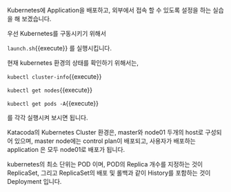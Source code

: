 Kubernetes에 Application을 배포하고, 외부에서 접속 할 수 있도록 설정을 하는 실습을 해 보겠습니다.

우선 Kubernetes를 구동시키기 위해서

`launch.sh`{{execute}} 를 실행시킵니다.

현재 kubernetes 환경의 상태를 확인하기 위해서는,

`kubectl cluster-info`{{execute}}

`kubectl get nodes`{{execute}}

`kubectl get pods -A`{{execute}}

를 각각 실행시켜 보시면 됩니다.

Katacoda의 Kubernetes Cluster 환경은, master와 node01 두개의 host로 구성되어 있으며, master node에는 control plan이 배포되고, 사용자가 배포하는 application 은 모두 node01로 배포가 됩니다.

kubernetes의 최소 단위는 POD 이며, POD의 Replica 개수를 지정하는 것이 ReplicaSet, 그리고 ReplicaSet의 배포 및 롤백과 같이 History를 포함하는 것이 Deployment 입니다.
